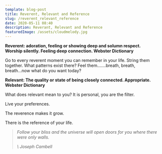 ```yaml
---
template: blog-post
title: Reverent, Relevant and Reference
slug: /reverent_relevant_reference
date: 2020-05-11 08:40
description: Reverant, Relevant and Reference
featuredImage: /assets/cloudmelody.jpg
---
```

**Reverent: adoration, feeling or showing deep and solumn respect. Worship silently. Feeling deep connection.   Webster Dictionary**

Go to every reverent moment you can remember in your life. String them together. What patterns exist there? Feel them.......breath, breath, breath...now what do you want today?

**Relevant: The quality or state of being closely connected. Appropriate. Webster Dictionary**

What does relevant mean to you? It is personal, you are the filter. 

Live your preferences. 

The reverence makes it grow. 

There is the reference of your life. 

> *Follow your bliss and the universe will open doors for you where there were only walls.* 
>
>  *\    Joseph Cambell*